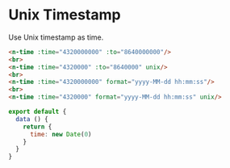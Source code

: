 # Unix Timestamp
Use Unix timestamp as time.
```html
<n-time :time="4320000000" :to="8640000000"/>
<br>
<n-time :time="4320000" :to="8640000" unix/>
<br>
<n-time :time="4320000000" format="yyyy-MM-dd hh:mm:ss"/>
<br>
<n-time :time="4320000" format="yyyy-MM-dd hh:mm:ss" unix/>
```
```js
export default {
  data () {
    return {
      time: new Date(0)
    }
  }
}
```